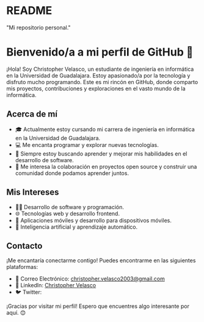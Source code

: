 # README
"Mi repositorio personal."
# Bienvenido/a a mi perfil de GitHub 👋

¡Hola! Soy Christopher Velasco, un estudiante de ingeniería en informática en la Universidad de Guadalajara. Estoy apasionado/a por la tecnología y disfruto mucho programando. Este es mi rincón en GitHub, donde comparto mis proyectos, contribuciones y exploraciones en el vasto mundo de la informática.

## Acerca de mí

- 🎓 Actualmente estoy cursando mi carrera de ingeniería en informática en la Universidad de Guadalajara.
- 💻 Me encanta programar y explorar nuevas tecnologías.
- 🚀 Siempre estoy buscando aprender y mejorar mis habilidades en el desarrollo de software.
- 🤝 Me interesa la colaboración en proyectos open source y construir una comunidad donde podamos aprender juntos.

## Mis Intereses

- 👨‍💻 Desarrollo de software y programación.
- 🌐 Tecnologías web y desarrollo frontend.
- 📱 Aplicaciones móviles y desarrollo para dispositivos móviles.
- 🧠 Inteligencia artificial y aprendizaje automático.

## Contacto

¡Me encantaría conectarme contigo! Puedes encontrarme en las siguientes plataformas:

- 📧 Correo Electrónico: christopher.velasco2003@gmail.com
- 🔗 LinkedIn: [Christopher Velasco](https://www.linkedin.com/in/christopher-velasco2003/)
- 🐦 Twitter: 

¡Gracias por visitar mi perfil! Espero que encuentres algo interesante por aquí. 😊

